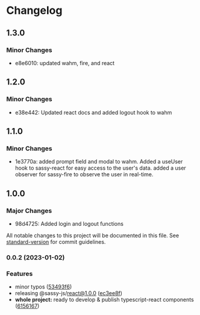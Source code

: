 # Changelog

## 1.3.0

### Minor Changes

- e8e6010: updated wahm, fire, and react

## 1.2.0

### Minor Changes

- e38e442: Updated react docs and added logout hook to wahm

## 1.1.0

### Minor Changes

- 1e3770a: added prompt field and modal to wahm. Added a useUser hook to sassy-react for easy access to the user's data. added a user observer for sassy-fire to observe the user in real-time.

## 1.0.0

### Major Changes

- 98d4725: Added login and logout functions

All notable changes to this project will be documented in this file. See [standard-version](https://github.com/conventional-changelog/standard-version) for commit guidelines.

### 0.0.2 (2023-01-02)

### Features

- minor typos ([53493f6](https://github.com/kashan-ahmad/sassy-react/commit/53493f63e4440381a5fd1383f54e68a0e70181e0))
- releasing @sassy-js/react@1.0.0 ([ec3ee8f](https://github.com/kashan-ahmad/sassy-react/commit/ec3ee8f56677a3ef011b871344ac607819f26cc4))
- **whole project:** ready to develop & publish typescript-react components ([6156167](https://github.com/kashan-ahmad/sassy-react/commit/6156167ead3446f68589e906e41d81fd03856a53))
